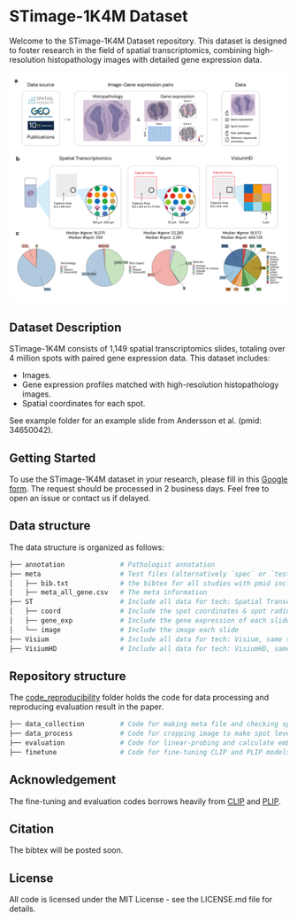# STimage-1K4M Dataset

Welcome to the STimage-1K4M Dataset repository. This dataset is designed to foster research in the field of spatial transcriptomics, combining high-resolution histopathology images with detailed gene expression data. 

![teaser](aux/f1.png "teaser")


## Dataset Description

STimage-1K4M consists of 1,149 spatial transcriptomics slides, totaling over 4 million spots with paired gene expression data. This dataset includes:

- Images.
- Gene expression profiles matched with high-resolution histopathology images.
- Spatial coordinates for each spot.

See example folder for an example slide from Andersson et al. (pmid: 34650042).

## Getting Started

To use the STimage-1K4M dataset in your research, please fill in this [Google form](https://forms.gle/3Waa4FQnqpK8UGSY7). The request should be processed in 2 business days. Feel free to open an issue or contact us if delayed.


## Data structure
The data structure is organized as follows:

```bash
├── annotation              # Pathologist annotation
├── meta                    # Test files (alternatively `spec` or `tests`)
│   ├── bib.txt             # the bibtex for all studies with pmid included in the dataset
│   ├── meta_all_gene.csv   # The meta information
├── ST                      # Include all data for tech: Spatial Transcriptomics
│   ├── coord               # Include the spot coordinates & spot radius of each slide
│   ├── gene_exp            # Include the gene expression of each slide
│   └── image               # Include the image each slide
├── Visium                  # Include all data for tech: Visium, same structure as ST
├── VisiumHD                # Include all data for tech: VisiumHD, same structure as ST
```
## Repository structure
The [code_reproducibility](code_reproducibility) folder holds the code for data processing and reproducing evaluation result in the paper.

```bash
├── data_collection         # Code for making meta file and checking spot coordinates.
├── data_process            # Code for cropping image to make spot level and gene expression processing.
├── evaluation              # Code for linear-probing and calculate embedding scores.
├── finetune                # Code for fine-tuning CLIP and PLIP models.
```

## Acknowledgement
The fine-tuning and evaluation codes borrows heavily from [CLIP](https://github.com/openai/CLIP/issues/83) and [PLIP](https://github.com/PathologyFoundation/plip/). 

## Citation
The bibtex will be posted soon.

## License

All code is licensed under the MIT License - see the LICENSE.md file for details.
